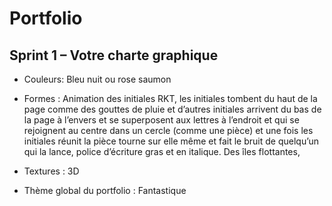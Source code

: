 # Portfolio

## Sprint 1 – Votre charte graphique

* Couleurs: Bleu nuit ou rose saumon

* Formes : Animation des initiales RKT, les initiales tombent du haut de la page comme des gouttes de pluie et d’autres initiales arrivent du bas de la page à l’envers et se superposent aux lettres à l’endroit et qui se rejoignent au centre dans un cercle (comme une pièce) et une fois les initiales réunit la pièce tourne sur elle même et fait le bruit de quelqu’un qui la lance, police d’écriture gras et en italique. Des îles flottantes, 

* Textures : 3D

* Thème global du portfolio : Fantastique
